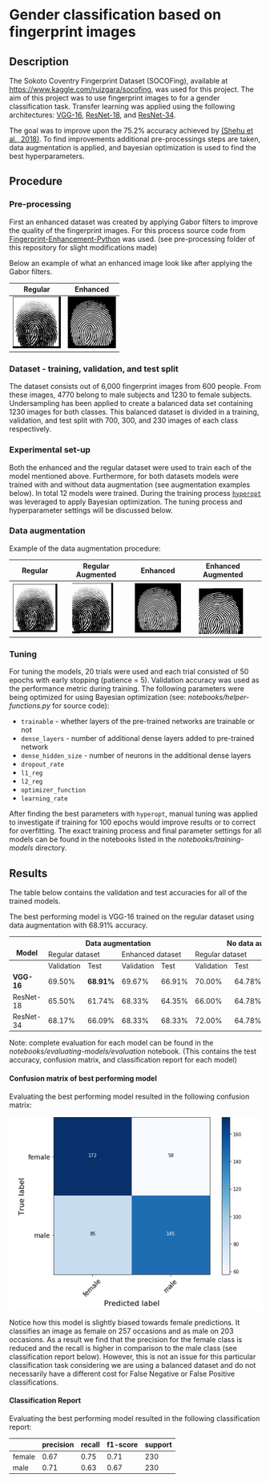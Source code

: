 # Gender classification based on fingerprint images

## Description

The Sokoto Coventry Fingerprint Dataset (SOCOFing), available at https://www.kaggle.com/ruizgara/socofing, was used for this project. The aim of this project was to use fingerprint images to for a gender classification task. Transfer learning was applied using the following architectures: [VGG-16](https://keras.io/api/applications/vgg/#vgg16-function), [ResNet-18](https://github.com/qubvel/classification_models), and [ResNet-34](https://github.com/qubvel/classification_models).

The goal was to improve upon the 75.2% accuracy achieved by [(Shehu et al., 2018)](https://ieeexplore.ieee.org/document/8614212). To find improvements additional pre-processings steps are taken, data augmentation is applied, and bayesian optimization is used to find the best hyperparameters.

## Procedure

### Pre-processing

First an enhanced dataset was created by applying Gabor filters to improve the quality of the fingerprint images. For this process source code from [Fingerprint-Enhancement-Python](https://github.com/Utkarsh-Deshmukh/Fingerprint-Enhancement-Python) was used. (see pre-processing folder of this repository for slight modifications made) 

Below an example of what an enhanced image look like after applying the Gabor filters.

|            Regular              |            Enhanced              |
|:-------------------------------:|:--------------------------------:|
|![](example-images/regular-2.BMP)|![](example-images/enhanced-2.BMP)|

### Dataset - training, validation, and test split

The dataset consists out of 6,000 fingerprint images from 600 people. From these images, 4770 belong to male subjects and 1230 to female subjects. Undersampling has been applied to create a balanced data set containing 1230 images for both classes. This balanced dataset is divided in a training, validation, and test split with 700, 300, and 230 images of each class respectively. 

### Experimental set-up

Both the enhanced and the regular dataset were used to train each of the model mentioned above. Furthermore, for both datasets models were trained with and without data augmentation (see augmentation examples below). In total 12 models were trained. During the training process [`hyperopt`](https://github.com/hyperopt/hyperopt) was leveraged to apply Bayesian optimization. The tuning process and hyperparameter settings will be discussed below.

### Data augmentation


Example of the data augmentation procedure:

|            Regular              |             Regular Augmented             |             Enhanced             |               Enhanced Augmented             |
|:-------------------------------:|:-----------------------------------------:|:--------------------------------:|:---------------------------------------------------:|
|![](example-images/regular-2.BMP)|![](example-images/regular-augmented-2.bmp)|![](example-images/enhanced-2.BMP)|![](example-images/enhanced-augmented-2.bmp)|

### Tuning
For tuning the models, 20 trials were used and each trial consisted of 50 epochs with early stopping (patience = 5). Validation accuracy was used as the performance metric during training. The following parameters were being optimized for using Bayesian optimization (see: *notebooks/helper-functions.py* for source code):
* `trainable`          - whether layers of the pre-trained networks are trainable or not
* `dense_layers`       - number of additional dense layers added to pre-trained network
* `dense_hidden_size`  - number of neurons in the additional dense layers
* `dropout_rate` 
* `l1_reg`
* `l2_reg`
* `optimizer_function`
* `learning_rate`

After finding the best parameters with `hyperopt`, manual tuning was applied to investigate if training for 100 epochs would improve results or to correct for overfitting. The exact training process and final parameter settings for all models can be found in the notebooks listed in the *notebooks/training-models* directory.

## Results 

The table below contains the validation and test accuracies for all of the trained models.

The best performing model is VGG-16 trained on the regular dataset using data augmentation with 68.91% accuracy.

<table>
<thead>
  <tr>
    <th rowspan="2"><br>Model</th>
    <th colspan="4">Data augmentation</th>
    <th colspan="4">No data augmentation</th>
  </tr>
  <tr>
    <td colspan="2">Regular dataset</td>
    <td colspan="2">Enhanced dataset</td>
    <td colspan="2">Regular dataset</td>
    <td colspan="2">Enhanced dataset</td>
  </tr>
</thead>
<tbody>
  <tr>
    <td></td>
    <td>Validation</td>
    <td>Test</td>
    <td>Validation</td>
    <td>Test</td>
    <td>Validation</td>
    <td>Test</td>
    <td>Validation</td>
    <td>Test</td>
  </tr>
  <tr>
    <td><b>VGG-16</b></td>
    <td>69.50%</td>
    <td><b>68.91%</b></td>
    <td>69.67%</td>
    <td>66.91%</td>
    <td>70.00%</td>
    <td>64.78%</td>
    <td>69.17%</td>
    <td>67.39%</td>
  </tr>
  <tr>
    <td>ResNet-18</td>
    <td>65.50%</td>
    <td>61.74%</td>
    <td>68.33%</td>
    <td>64.35%</td>
    <td>66.00%</td>
    <td>64.78%</td>
    <td>65.17%</td>
    <td>65.87%</td>
  </tr>
  <tr>
    <td>ResNet-34</td>
    <td>68.17%</td>
    <td>66.09%</td>
    <td>68.33%</td>
    <td>68.33%</td>
    <td>72.00%</td>
    <td>64.78%</td>
    <td>67.67%</td>
    <td>68.48%</td>
  </tr>
</tbody>
</table>

Note: complete evaluation for each model can be found in the *notebooks/evaluating-models/evaluation* notebook. (This contains the test accuracy, confusion matrix, and classification report for each model)

#### Confusion matrix of best performing model 
Evaluating the best performing model resulted in the following confusion matrix:

![](confusion-matrix.PNG)

Notice how this model is slightly biased towards female predictions. It classifies an image as female on 257 occasions and as male on 203 occasions. As a result we find that the precision for the female class is reduced and the recall is higher in comparison to the male class (see classification report below). However, this is not an issue for this particular classification task considering we are using a balanced dataset and do not necessarily have a different cost for False Negative or False Positive classifications.

#### Classification Report
Evaluating the best performing model resulted in the following classification report:

|      |precision|recall|f1-score|support|
|------|---------|------|--------|-------|
|female|   0.67  | 0.75 |  0.71  |  230  |
|male  |   0.71  | 0.63 |  0.67  |  230  |


